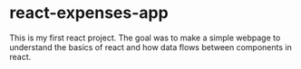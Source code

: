 # react-expenses-app
This is my first react project. The goal was to make a simple webpage to understand the basics of react and how data flows between components in react.
